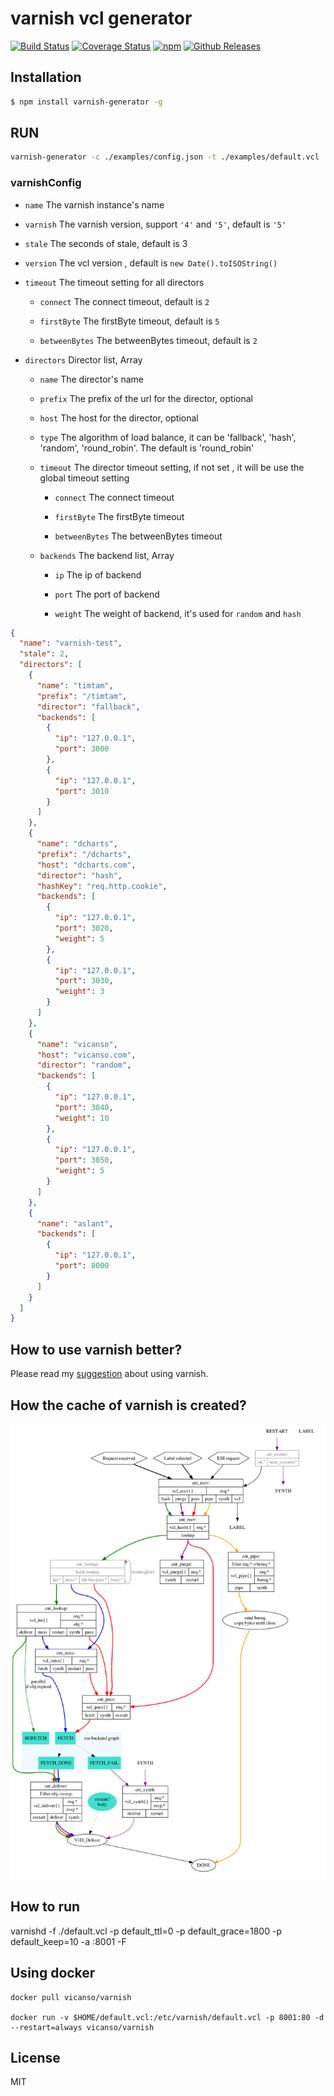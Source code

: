 # varnish vcl generator

[![Build Status](https://travis-ci.org/vicanso/varnish-generator.svg?branch=master)](https://travis-ci.org/vicanso/varnish-generator)
[![Coverage Status](https://img.shields.io/coveralls/vicanso/varnish-generator/master.svg?style=flat)](https://coveralls.io/r/vicanso/varnish-generator?branch=master)
[![npm](http://img.shields.io/npm/v/varnish-generator.svg?style=flat-square)](https://www.npmjs.org/package/varnish-generator)
[![Github Releases](https://img.shields.io/npm/dm/varnish-generator.svg?style=flat-square)](https://github.com/vicanso/varnish-generator)

## Installation

```bash
$ npm install varnish-generator -g
```

## RUN

```bash
varnish-generator -c ./examples/config.json -t ./examples/default.vcl
```

### varnishConfig

- `name` The varnish instance's name

- `varnish` The varnish version, support `'4'` and `'5'`, default is `'5'`

- `stale` The seconds of stale, default is 3

- `version` The vcl version , default is `new Date().toISOString()`

- `timeout` The timeout setting for all directors

  - `connect` The connect timeout, default is `2`

  - `firstByte` The firstByte timeout, default is `5`

  - `betweenBytes` The betweenBytes timeout, default is `2`

- `directors` Director list, Array

  - `name` The director's name

  - `prefix` The prefix of the url for the director, optional

  - `host` The host for the director, optional

  - `type` The algorithm of load balance, it can be 'fallback', 'hash', 'random', 'round_robin'. The default is 'round_robin'

  - `timeout` The director timeout setting, if not set , it will be use the global timeout setting
    - `connect` The connect timeout

    - `firstByte` The firstByte timeout

    - `betweenBytes` The betweenBytes timeout

  - `backends` The backend list, Array

    - `ip` The ip of backend

    - `port` The port of backend

    - `weight` The weight of backend, it's used for `random` and `hash`

```json
{
  "name": "varnish-test",
  "stale": 2,
  "directors": [
    {
      "name": "timtam",
      "prefix": "/timtam",
      "director": "fallback",
      "backends": [
        {
          "ip": "127.0.0.1",
          "port": 3000
        },
        {
          "ip": "127.0.0.1",
          "port": 3010
        }
      ]
    },
    {
      "name": "dcharts",
      "prefix": "/dcharts",
      "host": "dcharts.com",
      "director": "hash",
      "hashKey": "req.http.cookie",
      "backends": [
        {
          "ip": "127.0.0.1",
          "port": 3020,
          "weight": 5
        },
        {
          "ip": "127.0.0.1",
          "port": 3030,
          "weight": 3
        }
      ]
    },
    {
      "name": "vicanso",
      "host": "vicanso.com",
      "director": "random",
      "backends": [
        {
          "ip": "127.0.0.1",
          "port": 3040,
          "weight": 10
        },
        {
          "ip": "127.0.0.1",
          "port": 3050,
          "weight": 5
        }
      ]
    },
    {
      "name": "aslant",
      "backends": [
        {
          "ip": "127.0.0.1",
          "port": 8000
        }
      ]
    }
  ]
}
```

## How to use varnish better?

Please read my [suggestion](https://github.com/vicanso/articles/blob/master/varnish-suggestion.md) about using varnish.

## How the cache of varnish is created?

![](./assets/cache_req_fsm.png)

## How to run

varnishd -f ./default.vcl -p default_ttl=0 -p default_grace=1800 -p default_keep=10 -a :8001 -F

## Using docker

```
docker pull vicanso/varnish

docker run -v $HOME/default.vcl:/etc/varnish/default.vcl -p 8001:80 -d --restart=always vicanso/varnish
```

## License

MIT
